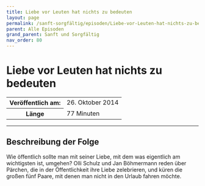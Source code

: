 ```yaml
---
title: Liebe vor Leuten hat nichts zu bedeuten
layout: page
permalink: /sanft-sorgfältig/episoden/Liebe-vor-Leuten-hat-nichts-zu-bedeuten
parent: Alle Episoden
grand_parent: Sanft und Sorgfältig
nav_order: 80
---
```


# Liebe vor Leuten hat nichts zu bedeuten
<table class="resp-table dcf-table dcf-table-responsive dcf-table-bordered dcf-table-striped dcf-w-100%">
                    <tbody>
                        <tr>
                            <th scope="row">Veröffentlich am:</th>
                            <td data-label="Veröffentlich am:">26. Oktober 2014</td>
                        </tr>
                        <tr>
                            <th scope="row">Länge </th>
                            <td data-label="Länge ">77 Minuten</td>
                        </tr></tbody>
                </table>

***

## Beschreibung der Folge

<div>
Wie öffentlich sollte man mit seiner Liebe, mit dem was eigentlich am wichtigsten ist, umgehen? Olli Schulz und Jan Böhmermann reden über Pärchen, die in der Öffentlichkeit ihre Liebe zelebrieren, und küren die großen fünf Paare, mit denen man nicht in den Urlaub fahren möchte.  
</div>

